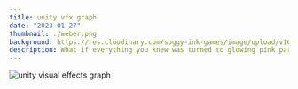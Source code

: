 ```yaml
---
title: unity vfx graph
date: "2023-01-27"
thumbnail: ./weber.png
background: https://res.cloudinary.com/soggy-ink-games/image/upload/v1697642991/unity.png
description: What if everything you knew was turned to glowing pink particles ?
---
```


![unity visual effects graph](https://res.cloudinary.com/soggy-ink-games/image/upload/v1675007068/portfolio/vfxGraphWeber_sdng57.png)
